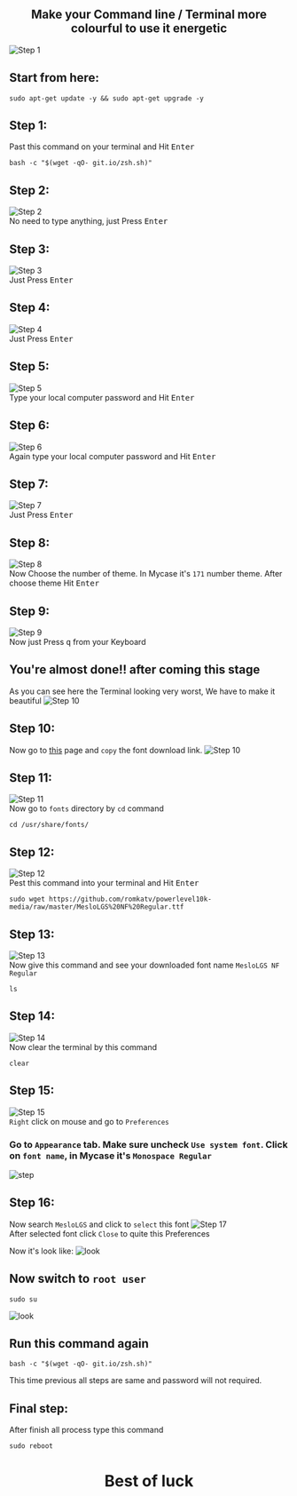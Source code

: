 <h2 align="center">Make your Command line / Terminal more colourful to use it energetic</h2>

![Step 1](images/show.png)

## Start from here:

    sudo apt-get update -y && sudo apt-get upgrade -y

## Step 1:
Past this command on your terminal and Hit <kbd>Enter</kbd>

    bash -c "$(wget -qO- git.io/zsh.sh)"

## Step 2:
![Step 2](images/2.png)<br/>
No need to type anything, just Press <kbd>Enter</kbd>

## Step 3:
![Step 3](images/3.png)<br/>
Just Press <kbd>Enter</kbd>

## Step 4:
![Step 4](images/4.png)<br/>
Just Press <kbd>Enter</kbd>

## Step 5:
![Step 5](images/5.png)<br/>
Type your local computer password and Hit <kbd>Enter</kbd>

## Step 6:
![Step 6](images/6.png)<br/>
Again type your local computer password and Hit <kbd>Enter</kbd>

## Step 7:
![Step 7](images/7.png)<br/>
Just Press <kbd>Enter</kbd>

## Step 8:
![Step 8](images/8.png)<br/>
Now Choose the number of theme. In Mycase it's `171` number theme. After choose theme Hit <kbd>Enter</kbd>

## Step 9:
![Step 9](images/9.png)<br/>
Now just Press <kbd>q</kbd> from your Keyboard

## You're almost done!! after coming this stage
As you can see here the Terminal looking very worst, We have to make it beautiful
![Step 10](images/10-worst.png)<br/>

## Step 10:
Now go to [this](https://github.com/romkatv/powerlevel10k/blob/master/font.md) page and `copy` the font download link.
![Step 10](images/10-copy-link.png)

## Step 11:
![Step 11](images/11.png)<br/>
Now go to `fonts` directory by `cd` command

    cd /usr/share/fonts/

## Step 12:
![Step 12](images/12.png)<br/>
Pest this command into your terminal and Hit <kbd>Enter</kbd>

    sudo wget https://github.com/romkatv/powerlevel10k-media/raw/master/MesloLGS%20NF%20Regular.ttf

## Step 13:
![Step 13](images/13.png)<br/>
Now give this command and see your downloaded font name `MesloLGS NF Regular`

    ls

## Step 14:
![Step 14](images/14.png)<br/>
Now clear the terminal by this command

    clear

## Step 15:
![Step 15](images/15.png)<br/>
`Right` click on mouse and go to `Preferences`<br/>


### Go to `Appearance` tab. Make sure uncheck `Use system font`. Click on `font name`, in Mycase it's `Monospace Regular`<br/>
![step](images/16.png)


## Step 16:
Now search `MesloLGS` and click to `select` this font
![Step 17](images/17.png)<br/>
After selected font click `Close` to quite this Preferences

Now it's look like:
![look](images/18.png)<br/>

## Now switch to `root user`

    sudo su
![look](images/19.png)<br/>
## Run this command again
    bash -c "$(wget -qO- git.io/zsh.sh)"

This time previous all steps are same and password will not required.

## Final step:
After finish all process type this command

    sudo reboot

<h1 align='center'>Best of luck</h1>